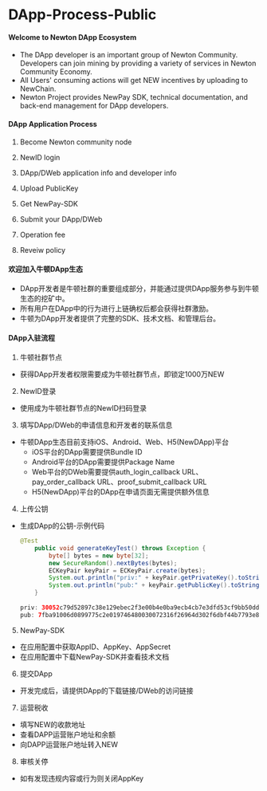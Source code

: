 # DApp-Process-Public

#### Welcome to Newton DApp Ecosystem

* The DApp developer is an important group of Newton Community. Developers can join mining by providing a variety of services in Newton Community Economy.
* All Users' consuming actions will get NEW incentives by uploading to NewChain.
* Newton Project provides NewPay SDK, technical documentation, and back-end management for DApp developers.

#### DApp Application Process

1. Become Newton community node

2. NewID login

3. DApp/DWeb application info and developer info

4. Upload PublicKey

5. Get NewPay-SDK

6. Submit your DApp/DWeb

7. Operation fee

8. Reveiw policy

#### 欢迎加入牛顿DApp生态

* DApp开发者是牛顿社群的重要组成部分，并能通过提供DApp服务参与到牛顿生态的挖矿中。
* 所有用户在DApp中的行为进行上链确权后都会获得社群激励。
* 牛顿为DApp开发者提供了完整的SDK、技术文档、和管理后台。

#### DApp入驻流程

1. 牛顿社群节点
* 获得DApp开发者权限需要成为牛顿社群节点，即锁定1000万NEW

2. NewID登录
* 使用成为牛顿社群节点的NewID扫码登录

3. 填写DApp/DWeb的申请信息和开发者的联系信息
* 牛顿DApp生态目前支持iOS、Android、Web、H5(NewDApp)平台
	* iOS平台的DApp需要提供Bundle ID
	* Android平台的DApp需要提供Package Name
	* Web平台的DWeb需要提供auth_login_callback URL、pay_order_callback URL、proof_submit_callback URL
	* H5(NewDApp)平台的DApp在申请页面无需提供额外信息

4. 上传公钥
* 生成DApp的公钥-示例代码

    ```java
    @Test
        public void generateKeyTest() throws Exception {
            byte[] bytes = new byte[32];
            new SecureRandom().nextBytes(bytes);
            ECKeyPair keyPair = ECKeyPair.create(bytes);
            System.out.println("priv:" + keyPair.getPrivateKey().toString(16));
            System.out.println("pub:" + keyPair.getPublicKey().toString(16));
        }
        
    priv: 30052c79d52897c38e129ebec2f3e00b4e0ba9ecb4cb7e3dfd53cf9bb50dd672
    pub: 7fba91006d0899775c2e019746480030072316f26964d302f6dbf44b7793e880c4233806097502a6f261186dcd8e1367c9e3bc41c484bdeb076c91194b801db5
    ```

5. NewPay-SDK
* 在应用配置中获取AppID、AppKey、AppSecret
* 在应用配置中下载NewPay-SDK并查看技术文档

6. 提交DApp
* 开发完成后，请提供DApp的下载链接/DWeb的访问链接

7. 运营税收
* 填写NEW的收款地址
* 查看DAPP运营账户地址和余额
* 向DAPP运营账户地址转入NEW

8. 审核关停
* 如有发现违规内容或行为则关闭AppKey
